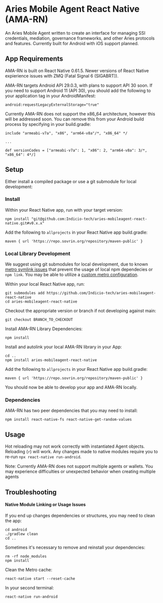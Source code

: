 # Aries Mobile Agent React Native (AMA-RN)
An Aries Mobile Agent written to create an interface for managing SSI credentials, mediation, governance frameworks, and other Aries protocols and features. Currently built for Android with iOS support planned.

## App Requirements

AMA-RN is built on React Native 0.61.5. Newer versions of React Native expierience issues with ZMQ (Fatal Signal 6 (SIGABRT)). 

AMA-RN targets Android API 29.0.3, with plans to support API 30 soon. If you need to support Android 11 (API 30), you should add the following to your application tag in your AndroidManifest:
```
android:requestLegacyExternalStorage="true"
```

Currently AMA-RN does not support the x86_64 architecture, however this will be addressed soon. You can remove this from your Android build process by specifying in your build.gradle:
```
include "armeabi-v7a", "x86", "arm64-v8a"/*, "x86_64" */

...

def versionCodes = ["armeabi-v7a": 1, "x86": 2, "arm64-v8a": 3/*, "x86_64": 4*/]
```


## Setup

Either install a compiled package or use a git submodule for local development:

### Install
Within your React Native app, run with your target version:
```
npm install "git@github.com:Indicio-tech/aries-mobileagent-react-native.git#v0.x.x"
```

Add the following to `allprojects` in your React Native app build.gradle:
```
maven { url 'https://repo.sovrin.org/repository/maven-public' }
```

### Local Library Development
We suggest using git submodules for local development, due to known [metro symlink issues](https://github.com/facebook/metro/issues/1) that prevent the usage of local npm dependecies or `npm link`. You may be able to utilize a [custom metro configuration](https://github.com/facebook/metro/issues/447).

Within your local React Native app, run:
```
git submodules add https://github.com/Indicio-tech/aries-mobileagent-react-native
cd aries-mobileagent-react-native
```

Checkout the appropriate version or branch if not developing against main:
```
git checkout BRANCH_TO_CHECKOUT
```

Install AMA-RN Library Dependencies:
```
npm install
```

Install and autolink your local AMA-RN library in your App:
```
cd ..
npm install aries-mobileagent-react-native
```

Add the following to `allprojects` in your React Native app build.gradle:
```
maven { url 'https://repo.sovrin.org/repository/maven-public' }
```

You should now be able to develop your app and AMA-RN locally.

### Dependencies
AMA-RN has two peer dependencies that you may need to install:
```
npm install react-native-fs react-native-get-random-values
```


## Usage

Hot reloading may not work correctly with instantiated Agent objects. Reloading (`r`) will work. Any changes made to native modules require you to re-run `npx react-native run-android`.

Note: Currently AMA-RN does not support multiple agents or wallets. You may experience difficulties or unexpected behavior when creating multiple agents 

## Troubleshooting

#### Native Module Linking or Usage Issues

If you end up changes dependencies or structures, you may need to clean the app:
```
cd android
./gradlew clean
cd ..
```

Sometimes it's necessary to remove and reinstall your dependencies:
```
rm -rf node_modules
npm install
```

Clean the Metro cache:
```
react-native start --reset-cache
```
In your second terminal:
```
react-native run-android
```